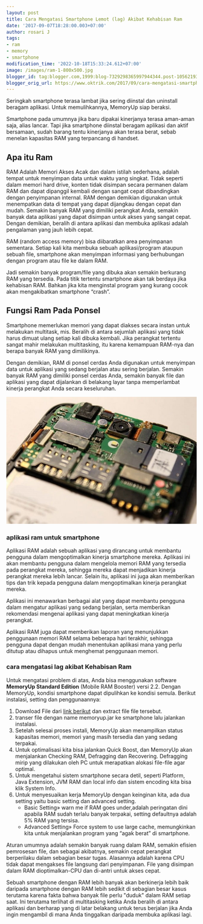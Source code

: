 ```yaml
---
layout: post
title: Cara Mengatasi Smartphone Lemot (lag) Akibat Kehabisan Ram
date: '2017-09-07T18:28:00.003+07:00'
author: rosari J
tags:
- ram
- memory
- smartphone
modification_time: '2022-10-18T15:33:24.612+07:00'
image: /images/ram-1-800x500.jpg
blogger_id: tag:blogger.com,1999:blog-7329298365997944344.post-1056219348507276373
blogger_orig_url: https://www.oktrik.com/2017/09/cara-mengatasi-smartphone-lemot-lag.html
---
```


Seringkah smartphone terasa lambat jika sering diinstal dan uninstall beragam aplikasi. Untuk memulihkannya, MemoryUp siap beraksi.

Smartphone pada umumnya jika baru dipakai kinerjanya terasa aman-aman saja, alias lancar. Tapi jika smartphone diinstal beragam aplikasi dan aktif bersamaan, sudah barang tentu kinerjanya akan terasa berat, sebab menelan kapasitas RAM yang terpancang di handset.

## Apa itu Ram

RAM Adalah Memori Akses Acak dan dalam istilah sederhana, adalah tempat untuk menyimpan data untuk waktu yang singkat. Tidak seperti dalam memori hard drive, konten tidak disimpan secara permanen dalam RAM dan dapat dipanggil kembali dengan sangat cepat dibandingkan dengan penyimpanan internal. RAM dengan demikian digunakan untuk menempatkan data di tempat yang dapat dijangkau dengan cepat dan mudah. Semakin banyak RAM yang dimiliki perangkat Anda, semakin banyak data aplikasi yang dapat disimpan untuk akses yang sangat cepat. Dengan demikian, beralih di antara aplikasi dan membuka aplikasi adalah pengalaman yang jauh lebih cepat.

RAM (random access memory) bisa diibaratkan area penyimpanan sementara. Setiap kali kita membuka sebuah aplikasi/program ataupun sebuah file, smartphone akan menyimpan informasi yang berhubungan dengan program atau file ke dalam RAM.

Jadi semakin banyak program/file yang dibuka akan semakin berkurang RAM yang tersedia. Pada titik tertentu smartphone akan tak berdaya jika kehabisan RAM. Bahkan jika kita menginstal program yang kurang cocok akan mengakibatkan smartphone “crash”.

## Fungsi Ram Pada Ponsel

Smartphone memerlukan memori yang dapat diakses secara instan untuk melakukan multitask, mis. Beralih di antara sejumlah aplikasi yang tidak harus dimuat ulang setiap kali dibuka kembali. Jika perangkat tertentu sangat mahir melakukan multitasking, itu karena kemampuan RAM-nya dan berapa banyak RAM yang dimilikinya.

Dengan demikian, RAM di ponsel cerdas Anda digunakan untuk menyimpan data untuk aplikasi yang sedang berjalan atau sering berjalan. Semakin banyak RAM yang dimiliki ponsel cerdas Anda, semakin banyak file dan aplikasi yang dapat dijalankan di belakang layar tanpa memperlambat kinerja perangkat Anda secara keseluruhan.

![aplikasi ram untuk smartphone](/media/smartphone-ram-s_640x427.jpg)

### aplikasi ram untuk smartphone

Aplikasi RAM adalah sebuah aplikasi yang dirancang untuk membantu pengguna dalam mengoptimalkan kinerja smartphone mereka. Aplikasi ini akan membantu pengguna dalam mengelola memori RAM yang tersedia pada perangkat mereka, sehingga mereka dapat menjadikan kinerja perangkat mereka lebih lancar. Selain itu, aplikasi ini juga akan memberikan tips dan trik kepada pengguna dalam mengoptimalkan kinerja perangkat mereka.

Aplikasi ini menawarkan berbagai alat yang dapat membantu pengguna dalam mengatur aplikasi yang sedang berjalan, serta memberikan rekomendasi mengenai aplikasi yang dapat meningkatkan kinerja perangkat.

Aplikasi RAM juga dapat memberikan laporan yang menunjukkan penggunaan memori RAM selama beberapa hari terakhir, sehingga pengguna dapat dengan mudah menentukan aplikasi mana yang perlu ditutup atau dihapus untuk menghemat penggunaan memori.

### cara mengatasi lag akibat Kehabisan Ram

Untuk mengatasi problem di atas, Anda bisa menggunakan software **MemoryUp Standard Edition** (Mobile RAM Booster) versi 2.2. Dengan MemoryUp, kondisi smartphone dapat dipulihkan ke kondisi semula. Berikut instalasi, setting dan penggunaannya:

1. Download File dari [link berikut](https://drive.google.com/file/d/1pzJ1waIizSb76cKmmQrFlQfpDNdHiD2j/view?usp=drive_open) dan extract file file tersebut.
2. transer file dengan name memoryup.jar ke smartphone lalu jalankan instalasi.
3. Setelah selesai proses instali, MemoryUp akan menampilkan status kapasitas memori, memori yang masih tersedia dan yang sedang terpakai.
4. Untuk optimalisasi kita bisa jalankan Quick Boost, dan MemoryUp akan menjalankan Checking RAM, Defragging dan Recovering. Defragging mirip yang dilakukan oleh PC untuk merapatkan alokasi file-file agar optimal.
5. Untuk mengetahui sistem smartphone secara detil, seperti Platform, Java Extension, JVM RAM dan local info dan sistem encoding kita bisa klik System Info.
6. Untuk menyesuaikan kerja MemoryUp dengan keinginan kita, ada dua setting yaitu basic setting dan advanced setting.
   - Basic Setting» warn me if RAM goes under,adalah peringatan dini apabila RAM sudah terlalu banyak terpakai, setting defaultnya adalah 5% RAM yang tersisa.
   - Advanced Setting» Force system to use large cache, memungkinkan kita untuk menjalankan program yang “agak berat” di smartphone.

Aturan umumnya adalah semakin banyak ruang dalam RAM, semakin efisien pemrosesan file, dan sebagai akibatnya, semakin cepat perangkat berperilaku dalam sebagian besar tugas. Alasannya adalah karena CPU tidak dapat mengakses file langsung dari penyimpanan. File yang disimpan dalam RAM dioptimalkan-CPU dan di-antri untuk akses cepat.

Sebuah smartphone dengan RAM lebih banyak akan berkinerja lebih baik daripada smartphone dengan RAM lebih sedikit di sebagian besar kasus terutama karena fakta bahwa banyak file perlu "duduk" dalam RAM setiap saat. Ini terutama terlihat di multitasking ketika Anda beralih di antara aplikasi dan berharap yang di latar belakang untuk terus berjalan jika Anda ingin mengambil di mana Anda tinggalkan daripada membuka aplikasi lagi.
